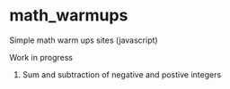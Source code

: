 # math_warmups
Simple math warm ups sites (javascript)

Work in progress
1. Sum and subtraction of negative and postive integers
